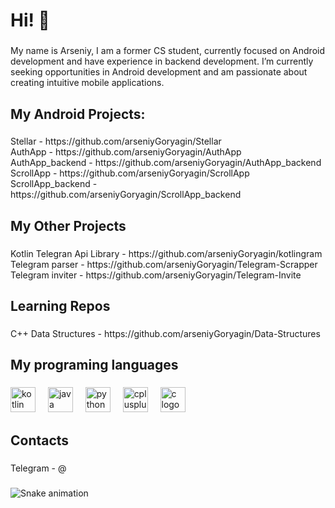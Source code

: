<h1 align="left">Hi! 👋</h1>

###

<p align="left">My name is Arseniy, I am a  former CS student, currently focused on Android development and have experience in backend development. I’m currently seeking opportunities in Android development and am passionate about creating intuitive mobile applications.</p>

###

<h2 align="left">My Android Projects:</h2>

###

<p align="left">Stellar - https://github.com/arseniyGoryagin/Stellar<br>AuthApp - https://github.com/arseniyGoryagin/AuthApp<br>AuthApp_backend - https://github.com/arseniyGoryagin/AuthApp_backend<br>ScrollApp - https://github.com/arseniyGoryagin/ScrollApp<br>ScrollApp_backend -https://github.com/arseniyGoryagin/ScrollApp_backend</p>

###

<h2 align="left">My Other Projects</h2>

###

<p align="left">Kotlin Telegran Api Library - https://github.com/arseniyGoryagin/kotlingram<br>Telegram parser - https://github.com/arseniyGoryagin/Telegram-Scrapper<br>Telegram inviter - https://github.com/arseniyGoryagin/Telegram-Invite</p>

###

<h2 align="left">Learning Repos</h2>

###

<p align="left">C++ Data Structures - https://github.com/arseniyGoryagin/Data-Structures</p>

###

<h2 align="left">My programing languages</h2>

###

<div align="left">
  <img src="https://cdn.jsdelivr.net/gh/devicons/devicon/icons/kotlin/kotlin-original.svg" height="40" alt="kotlin logo"  />
  <img width="12" />
  <img src="https://cdn.jsdelivr.net/gh/devicons/devicon/icons/java/java-original.svg" height="40" alt="java logo"  />
  <img width="12" />
  <img src="https://cdn.jsdelivr.net/gh/devicons/devicon/icons/python/python-original.svg" height="40" alt="python logo"  />
  <img width="12" />
  <img src="https://cdn.jsdelivr.net/gh/devicons/devicon/icons/cplusplus/cplusplus-original.svg" height="40" alt="cplusplus logo"  />
  <img width="12" />
  <img src="https://cdn.jsdelivr.net/gh/devicons/devicon/icons/c/c-original.svg" height="40" alt="c logo"  />
</div>

###

<h2 align="left">Contacts</h2>

###

<p align="left">Telegram - @</p>

###

<img src="https://raw.githubusercontent.com/arseniyGoryagin/arseniyGoryagin/output/snake.svg" alt="Snake animation" />

###
